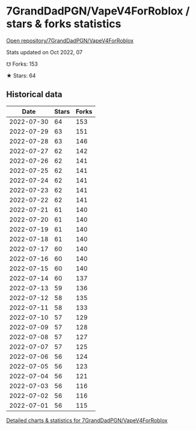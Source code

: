 # 7GrandDadPGN/VapeV4ForRoblox / stars & forks statistics

[Open repository/7GrandDadPGN/VapeV4ForRoblox](https://github.com/7GrandDadPGN/VapeV4ForRoblox)

Stats updated on Oct 2022, 07

☋ Forks: 153

★ Stars: 64

## Historical data
| Date | Stars | Forks |
|------|-------|-------|
| 2022-07-30 | 64 | 153 | 
| 2022-07-29 | 63 | 151 | 
| 2022-07-28 | 63 | 146 | 
| 2022-07-27 | 62 | 142 | 
| 2022-07-26 | 62 | 141 | 
| 2022-07-25 | 62 | 141 | 
| 2022-07-24 | 62 | 141 | 
| 2022-07-23 | 62 | 141 | 
| 2022-07-22 | 62 | 141 | 
| 2022-07-21 | 61 | 140 | 
| 2022-07-20 | 61 | 140 | 
| 2022-07-19 | 61 | 140 | 
| 2022-07-18 | 61 | 140 | 
| 2022-07-17 | 60 | 140 | 
| 2022-07-16 | 60 | 140 | 
| 2022-07-15 | 60 | 140 | 
| 2022-07-14 | 60 | 137 | 
| 2022-07-13 | 59 | 136 | 
| 2022-07-12 | 58 | 135 | 
| 2022-07-11 | 58 | 133 | 
| 2022-07-10 | 57 | 129 | 
| 2022-07-09 | 57 | 128 | 
| 2022-07-08 | 57 | 127 | 
| 2022-07-07 | 57 | 125 | 
| 2022-07-06 | 56 | 124 | 
| 2022-07-05 | 56 | 123 | 
| 2022-07-04 | 56 | 121 | 
| 2022-07-03 | 56 | 116 | 
| 2022-07-02 | 56 | 116 | 
| 2022-07-01 | 56 | 115 | 


[Detailed charts & statistics for 7GrandDadPGN/VapeV4ForRoblox](https://reviewgithub.com/rep/7GrandDadPGN/VapeV4ForRoblox)

